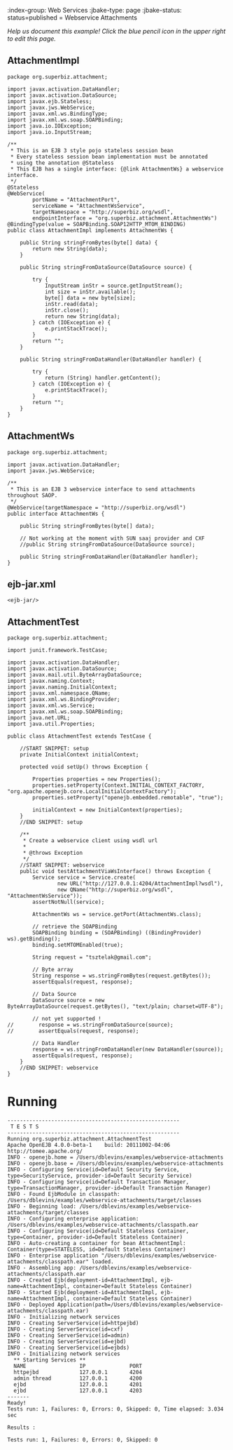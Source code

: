 :index-group:  Web Services
:jbake-type: page
:jbake-status: status=published
= Webservice Attachments


*Help us document this example! Click the blue pencil icon in the upper right to edit this page.*

## AttachmentImpl

    package org.superbiz.attachment;
    
    import javax.activation.DataHandler;
    import javax.activation.DataSource;
    import javax.ejb.Stateless;
    import javax.jws.WebService;
    import javax.xml.ws.BindingType;
    import javax.xml.ws.soap.SOAPBinding;
    import java.io.IOException;
    import java.io.InputStream;
    
    /**
     * This is an EJB 3 style pojo stateless session bean
     * Every stateless session bean implementation must be annotated
     * using the annotation @Stateless
     * This EJB has a single interface: {@link AttachmentWs} a webservice interface.
     */
    @Stateless
    @WebService(
            portName = "AttachmentPort",
            serviceName = "AttachmentWsService",
            targetNamespace = "http://superbiz.org/wsdl",
            endpointInterface = "org.superbiz.attachment.AttachmentWs")
    @BindingType(value = SOAPBinding.SOAP12HTTP_MTOM_BINDING)
    public class AttachmentImpl implements AttachmentWs {
    
        public String stringFromBytes(byte[] data) {
            return new String(data);
        }
    
        public String stringFromDataSource(DataSource source) {
    
            try {
                InputStream inStr = source.getInputStream();
                int size = inStr.available();
                byte[] data = new byte[size];
                inStr.read(data);
                inStr.close();
                return new String(data);
            } catch (IOException e) {
                e.printStackTrace();
            }
            return "";
        }
    
        public String stringFromDataHandler(DataHandler handler) {
    
            try {
                return (String) handler.getContent();
            } catch (IOException e) {
                e.printStackTrace();
            }
            return "";
        }
    }

## AttachmentWs

    package org.superbiz.attachment;
    
    import javax.activation.DataHandler;
    import javax.jws.WebService;
    
    /**
     * This is an EJB 3 webservice interface to send attachments throughout SAOP.
     */
    @WebService(targetNamespace = "http://superbiz.org/wsdl")
    public interface AttachmentWs {
    
        public String stringFromBytes(byte[] data);
    
        // Not working at the moment with SUN saaj provider and CXF
        //public String stringFromDataSource(DataSource source);
    
        public String stringFromDataHandler(DataHandler handler);
    }

## ejb-jar.xml

    <ejb-jar/>

## AttachmentTest

    package org.superbiz.attachment;
    
    import junit.framework.TestCase;
    
    import javax.activation.DataHandler;
    import javax.activation.DataSource;
    import javax.mail.util.ByteArrayDataSource;
    import javax.naming.Context;
    import javax.naming.InitialContext;
    import javax.xml.namespace.QName;
    import javax.xml.ws.BindingProvider;
    import javax.xml.ws.Service;
    import javax.xml.ws.soap.SOAPBinding;
    import java.net.URL;
    import java.util.Properties;
    
    public class AttachmentTest extends TestCase {
    
        //START SNIPPET: setup	
        private InitialContext initialContext;
    
        protected void setUp() throws Exception {
    
            Properties properties = new Properties();
            properties.setProperty(Context.INITIAL_CONTEXT_FACTORY, "org.apache.openejb.core.LocalInitialContextFactory");
            properties.setProperty("openejb.embedded.remotable", "true");
    
            initialContext = new InitialContext(properties);
        }
        //END SNIPPET: setup    
    
        /**
         * Create a webservice client using wsdl url
         *
         * @throws Exception
         */
        //START SNIPPET: webservice
        public void testAttachmentViaWsInterface() throws Exception {
            Service service = Service.create(
                    new URL("http://127.0.0.1:4204/AttachmentImpl?wsdl"),
                    new QName("http://superbiz.org/wsdl", "AttachmentWsService"));
            assertNotNull(service);
    
            AttachmentWs ws = service.getPort(AttachmentWs.class);
    
            // retrieve the SOAPBinding
            SOAPBinding binding = (SOAPBinding) ((BindingProvider) ws).getBinding();
            binding.setMTOMEnabled(true);
    
            String request = "tsztelak@gmail.com";
    
            // Byte array
            String response = ws.stringFromBytes(request.getBytes());
            assertEquals(request, response);
    
            // Data Source
            DataSource source = new ByteArrayDataSource(request.getBytes(), "text/plain; charset=UTF-8");
    
            // not yet supported !
    //        response = ws.stringFromDataSource(source);
    //        assertEquals(request, response);
    
            // Data Handler
            response = ws.stringFromDataHandler(new DataHandler(source));
            assertEquals(request, response);
        }
        //END SNIPPET: webservice
    }

# Running

    
    -------------------------------------------------------
     T E S T S
    -------------------------------------------------------
    Running org.superbiz.attachment.AttachmentTest
    Apache OpenEJB 4.0.0-beta-1    build: 20111002-04:06
    http://tomee.apache.org/
    INFO - openejb.home = /Users/dblevins/examples/webservice-attachments
    INFO - openejb.base = /Users/dblevins/examples/webservice-attachments
    INFO - Configuring Service(id=Default Security Service, type=SecurityService, provider-id=Default Security Service)
    INFO - Configuring Service(id=Default Transaction Manager, type=TransactionManager, provider-id=Default Transaction Manager)
    INFO - Found EjbModule in classpath: /Users/dblevins/examples/webservice-attachments/target/classes
    INFO - Beginning load: /Users/dblevins/examples/webservice-attachments/target/classes
    INFO - Configuring enterprise application: /Users/dblevins/examples/webservice-attachments/classpath.ear
    INFO - Configuring Service(id=Default Stateless Container, type=Container, provider-id=Default Stateless Container)
    INFO - Auto-creating a container for bean AttachmentImpl: Container(type=STATELESS, id=Default Stateless Container)
    INFO - Enterprise application "/Users/dblevins/examples/webservice-attachments/classpath.ear" loaded.
    INFO - Assembling app: /Users/dblevins/examples/webservice-attachments/classpath.ear
    INFO - Created Ejb(deployment-id=AttachmentImpl, ejb-name=AttachmentImpl, container=Default Stateless Container)
    INFO - Started Ejb(deployment-id=AttachmentImpl, ejb-name=AttachmentImpl, container=Default Stateless Container)
    INFO - Deployed Application(path=/Users/dblevins/examples/webservice-attachments/classpath.ear)
    INFO - Initializing network services
    INFO - Creating ServerService(id=httpejbd)
    INFO - Creating ServerService(id=cxf)
    INFO - Creating ServerService(id=admin)
    INFO - Creating ServerService(id=ejbd)
    INFO - Creating ServerService(id=ejbds)
    INFO - Initializing network services
      ** Starting Services **
      NAME                 IP              PORT  
      httpejbd             127.0.0.1       4204  
      admin thread         127.0.0.1       4200  
      ejbd                 127.0.0.1       4201  
      ejbd                 127.0.0.1       4203  
    -------
    Ready!
    Tests run: 1, Failures: 0, Errors: 0, Skipped: 0, Time elapsed: 3.034 sec
    
    Results :
    
    Tests run: 1, Failures: 0, Errors: 0, Skipped: 0
    
